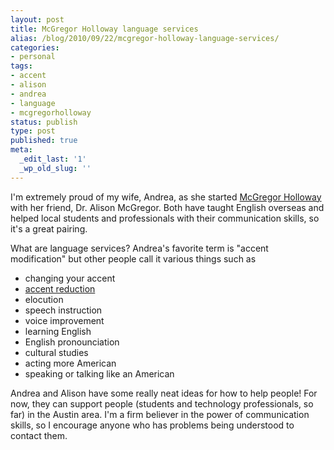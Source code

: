```yaml
---
layout: post
title: McGregor Holloway language services
alias: /blog/2010/09/22/mcgregor-holloway-language-services/
categories:
- personal
tags:
- accent
- alison
- andrea
- language
- mcgregorholloway
status: publish
type: post
published: true
meta:
  _edit_last: '1'
  _wp_old_slug: ''
---
```

I'm extremely proud of my wife, Andrea, as she started <a title="McGregor Holloway" href="http://www.mcgregorholloway.com/" target="_blank">McGregor Holloway</a> with her friend, Dr. Alison McGregor. Both have taught English overseas and helped local students and professionals with their communication skills, so it's a great pairing.

What are language services? Andrea's favorite term is "accent modification" but other people call it various things such as

 * changing your accent
 * <a title="Wikipedia: Accent Reduction" href="http://en.wikipedia.org/wiki/Accent_reduction" target="_blank">accent reduction</a>
 * elocution
 * speech instruction
 * voice improvement
 * learning English
 * English pronounciation
 * cultural studies
 * acting more American
 * speaking or talking like an American

Andrea and Alison have some really neat ideas for how to help people! For now, they can support people (students and technology professionals, so far) in the Austin area. I'm a firm believer in the power of communication skills, so I encourage anyone who has problems being understood to contact them.
